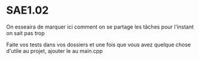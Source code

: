 # SAE1.02

On esseaira de marquer ici comment on se partage les tâches
pour l'instant on sait pas trop

Faite vos tests dans vos dossiers et une fois que vous avez quelque chose d'utile au projet, ajouter le au main.cpp

